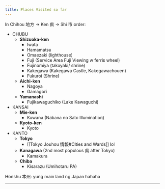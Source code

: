 ```yaml
---
title: Places Visited so far
---
```


In Chihou 地方 -> Ken 県 -> Shi 市 order:

- CHUBU
	- **Shizuoka-ken**
		- Iwata
		- Hamamatsu
		- Omaezaki (lighthouse)
		- Fuji (Service Area Fuji Viewing w ferris wheel)
		- Fujinomiya (takoyaki/ shrine)
		- Kakegawa (Kakegawa Castle, Kakegawachouen)
		- Fukuroi (Shrine)
	- **Aichi-ken**
		- Nagoya
		- Gamagori
	- **Yamanashi**
		- Fujikawaguchiko (Lake Kawaguchi)
- KANSAI
	- **Mie-ken**
		- Kuwana (Nabana no Sato Illumination)
	- **Kyoto-ken**
		- Kyoto
- KANTO
	- **Tokyo**
		- [[Tokyo Jouhou 情報#Cities and Wards]] lol
	- **Kanagawa** (2nd most populous 県 after Tokyo)
		- Kamakura
	- **Chiba**
		- Kisarazu (Umihotaru PA)


 
Honshu 本州: yung main land ng Japan hahaha
___

